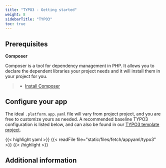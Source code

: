 ```yaml
---
title: "TYPO3 - Getting started"
weight: 8
sidebarTitle: "TYPO3"
toc: true
---
```


## Prerequisites

**Composer**

Composer is a tool for dependency management in PHP. It allows you to declare the dependent libraries your project needs and it will install them in your project for you.

> - [Install Composer](https://getcomposer.org/download/)

## Configure your app

The ideal `.platform.app.yaml` file will vary from project project, and you are free to customize yours as needed.  A recommended baseline TYPO3 configuration is listed below, and can also be found in our [TYPO3 template project](https://github.com/platformsh/platformsh-example-typo3).


{{< highlight yaml >}}
{{< readFile file="static/files/fetch/appyaml/typo3" >}}
{{< /highlight >}}

## Additional information
